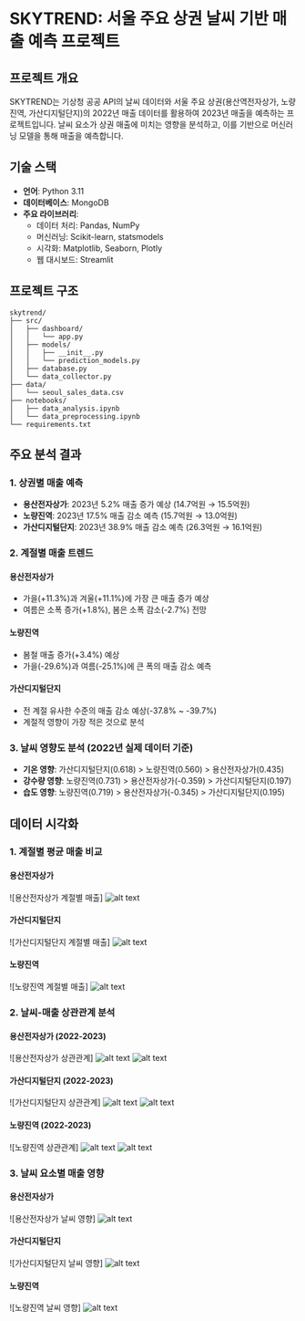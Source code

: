 # SKYTREND: 서울 주요 상권 날씨 기반 매출 예측 프로젝트

## 프로젝트 개요
SKYTREND는 기상청 공공 API의 날씨 데이터와 서울 주요 상권(용산역전자상가, 노량진역, 가산디지털단지)의 2022년 매출 데이터를 활용하여 2023년 매출을 예측하는 프로젝트입니다. 날씨 요소가 상권 매출에 미치는 영향을 분석하고, 이를 기반으로 머신러닝 모델을 통해 매출을 예측합니다.

## 기술 스택
- **언어**: Python 3.11
- **데이터베이스**: MongoDB
- **주요 라이브러리**: 
  - 데이터 처리: Pandas, NumPy
  - 머신러닝: Scikit-learn, statsmodels
  - 시각화: Matplotlib, Seaborn, Plotly
  - 웹 대시보드: Streamlit

## 프로젝트 구조
```
skytrend/
├── src/
│   ├── dashboard/
│   │   └── app.py
│   ├── models/
│   │   ├── __init__.py
│   │   └── prediction_models.py
│   ├── database.py
│   └── data_collector.py
├── data/
│   └── seoul_sales_data.csv
├── notebooks/
│   ├── data_analysis.ipynb
│   └── data_preprocessing.ipynb
└── requirements.txt
```

## 주요 분석 결과

### 1. 상권별 매출 예측
- **용산전자상가**: 2023년 5.2% 매출 증가 예상 (14.7억원 → 15.5억원)
- **노량진역**: 2023년 17.5% 매출 감소 예측 (15.7억원 → 13.0억원)
- **가산디지털단지**: 2023년 38.9% 매출 감소 예측 (26.3억원 → 16.1억원)

### 2. 계절별 매출 트렌드
#### 용산전자상가
- 가을(+11.3%)과 겨울(+11.1%)에 가장 큰 매출 증가 예상
- 여름은 소폭 증가(+1.8%), 봄은 소폭 감소(-2.7%) 전망

#### 노량진역
- 봄철 매출 증가(+3.4%) 예상
- 가을(-29.6%)과 여름(-25.1%)에 큰 폭의 매출 감소 예측

#### 가산디지털단지
- 전 계절 유사한 수준의 매출 감소 예상(-37.8% ~ -39.7%)
- 계절적 영향이 가장 적은 것으로 분석

### 3. 날씨 영향도 분석 (2022년 실제 데이터 기준)
- **기온 영향**: 가산디지털단지(0.618) > 노량진역(0.560) > 용산전자상가(0.435)
- **강수량 영향**: 노량진역(0.731) > 용산전자상가(-0.359) > 가산디지털단지(0.197)
- **습도 영향**: 노량진역(0.719) > 용산전자상가(-0.345) > 가산디지털단지(0.195)

## 데이터 시각화

### 1. 계절별 평균 매출 비교
#### 용산전자상가
![용산전자상가 계절별 매출]
![alt text](용산계절별평균매출비교.png)

#### 가산디지털단지
![가산디지털단지 계절별 매출]
![alt text](가산평균매출비교.png)

#### 노량진역
![노량진역 계절별 매출]
![alt text](노량진평균매출비교.png)

### 2. 날씨-매출 상관관계 분석
#### 용산전자상가 (2022-2023)
![용산전자상가 상관관계]
![alt text](<22용산 날씨,매출 상관관계-1.png>)
![alt text](<23용산 날씨,매출 상관관계-1.png>)

#### 가산디지털단지 (2022-2023)
![가산디지털단지 상관관계]
![alt text](22가산날씨매출상관관계-1.png)
![alt text](23가산날씨매출상관관계-1.png)

#### 노량진역 (2022-2023)
![노량진역 상관관계]
![alt text](<22노량진날씨,매출 상관관계-1.png>)
![alt text](<23노량잔 날씨,매출 상관관계-1.png>)

### 3. 날씨 요소별 매출 영향
#### 용산전자상가
![용산전자상가 날씨 영향]
![alt text](용산기온강수량습도매출관계-1.png)

#### 가산디지털단지
![가산디지털단지 날씨 영향]
![alt text](가산기온강수량습도매출관계-1.png)

#### 노량진역
![노량진역 날씨 영향]
![alt text](노량진기온강수량습도매출관계-1.png)